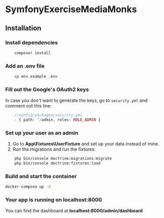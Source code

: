 # SymfonyExerciseMediaMonks

## Installation

### Install dependencies

```php
    composer install
```

### Add an .env file

```bash
    cp env.example .env
```

### Fill out the Google's OAuth2 keys

In case you don't want to generate the keys, go to `security.yml` and comment out this line:

```php
    //config/packages/security.yml
    - { path: ^/admin, roles: ROLE_ADMIN }

```

### Set up your user as an admin

1. Go to **App\Fixtures\UserFixture** and set up your data instead of mine.
2. Run the migrations and run the fixtures:

```bash
    php bin/console doctrine:migrations:migrate
    php bin/console doctrine:fixtures:load
```

### Build and start the container

```bash
docker-compose up -d
```

### Your app is running on localhost:8000

You can find the dashboard at **localhost:8000/admin/dashboard**
